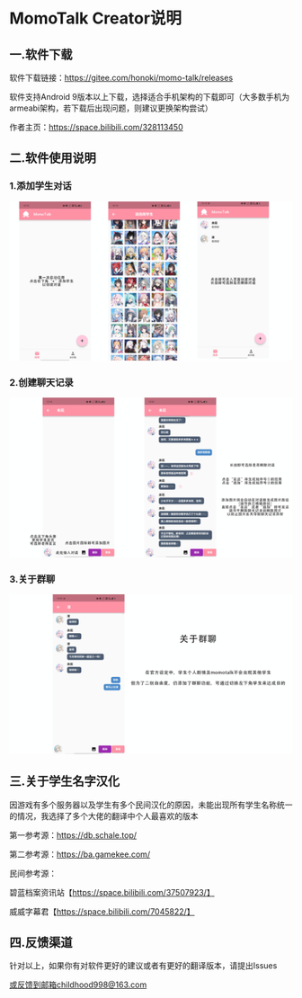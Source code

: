 # MomoTalk Creator说明

## 一.软件下载

软件下载链接：https://gitee.com/honoki/momo-talk/releases

软件支持Android 9版本以上下载，选择适合手机架构的下载即可（大多数手机为armeabi架构，若下载后出现问题，则建议更换架构尝试）

作者主页：https://space.bilibili.com/328113450

## 二.软件使用说明

### 1.添加学生对话

![创建学生](Instructions/instruction1.png)

### 2.创建聊天记录

![聊天记录](Instructions/instruction2.png)

### 3.关于群聊

![群聊说明](Instructions/instruction3.png)

## 三.关于学生名字汉化

因游戏有多个服务器以及学生有多个民间汉化的原因，未能出现所有学生名称统一的情况，我选择了多个大佬的翻译中个人最喜欢的版本

第一参考源：https://db.schale.top/

第二参考源：https://ba.gamekee.com/

民间参考源：

碧蓝档案资讯站【https://space.bilibili.com/37507923/】

威威字幕君【https://space.bilibili.com/7045822/】

## 四.反馈渠道

针对以上，如果你有对软件更好的建议或者有更好的翻译版本，请提出Issues

或反馈到邮箱childhood998@163.com